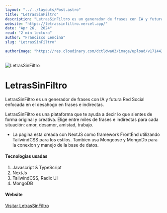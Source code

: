 ```yaml
---
layout: "../../layouts/Post.astro"
title: "LetrasSinFiltro"
description: "LetrasSinFiltro es un generador de frases con IA y futura Red Social enfocada en el desahogo en frases e indirectas."
website: "https://letrassinfiltro.vercel.app/"
date: "Apr 26,  2024"
read: "2 min lectura"
author: "Francisco Lencina"
slug: "LetrasSinFiltro"

authorImage: "https://res.cloudinary.com/dctldwa03/image/upload/v1714420331/t3aw607pugwj6ynp5lzd.png"
---
```


![LetrasSinFiltro](https://res.cloudinary.com/dctldwa03/image/upload/v1708982042/lssfo-hero_jpqcrv.png)

# LetrasSinFiltro

LetrasSinFiltro es un generador de frases con IA y futura Red Social enfocada en el desahogo en frases e indirectas.

LetrasSinFiltro es una plataforma que te ayuda a decir lo que sientes de forma original y creativa. Elige entre miles de frases e indirectas para cada situación: amor, desamor, amistad, trabajo.

- La pagina esta creada con NextJS como framework FrontEnd utilizando TailwindCSS para los estilos. Tambien usa Mongoose y MongoDb para la conexion y manejo de la base de datos.

#### Tecnologias usadas
1. Javascript & TypeScript
2. NextJs
3. TailwindCSS, Radix UI
4. MongoDB

#### Website
[Visitar LetrasSinFiltro](https://letrassinfiltro.vercel.app/)